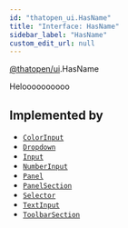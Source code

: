 ```yaml
---
id: "thatopen_ui.HasName"
title: "Interface: HasName"
sidebar_label: "HasName"
custom_edit_url: null
---
```


[@thatopen/ui](../modules/thatopen_ui.md).HasName

Heloooooooooo

## Implemented by

- [`ColorInput`](../classes/thatopen_ui.ColorInput.md)
- [`Dropdown`](../classes/thatopen_ui.Dropdown.md)
- [`Input`](../classes/thatopen_ui.Input.md)
- [`NumberInput`](../classes/thatopen_ui.NumberInput.md)
- [`Panel`](../classes/thatopen_ui.Panel.md)
- [`PanelSection`](../classes/thatopen_ui.PanelSection.md)
- [`Selector`](../classes/thatopen_ui.Selector.md)
- [`TextInput`](../classes/thatopen_ui.TextInput.md)
- [`ToolbarSection`](../classes/thatopen_ui.ToolbarSection.md)
